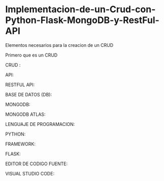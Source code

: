 # Implementacion-de-un-Crud-con-Python-Flask-MongoDB-y-RestFul-API


Elementos necesarios para la creacion de un CRUD

Primero que es un CRUD

CRUD : 

API:

RESTFUL API:

BASE DE DATOS (DB):

MONGODB:

MONGODB ATLAS:

LENGUAJE DE PROGRAMACION:

PYTHON:

FRAMEWORK:

FLASK:

EDITOR DE CODIGO FUENTE:

VISUAL STUDIO CODE:


